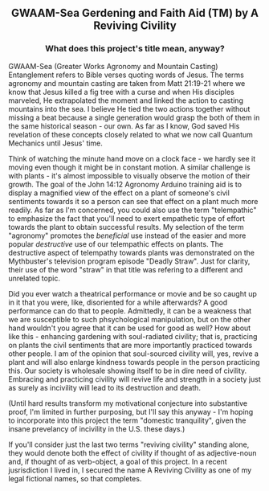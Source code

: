 ##  <p align="center">GWAAM-Sea Gerdening and Faith Aid (TM) by A Reviving Civility
###  <p align="center">What does this project's title mean, anyway?

GWAAM-Sea (Greater Works Agronomy and Mountain Casting) Entanglement refers to Bible verses quoting words of Jesus.  The terms agronomy and mountain casting are taken from Matt 21:19-21 where we know that Jesus killed a fig tree with a curse and when His disciples marveled, He extrapolated the moment and linked the action to casting mountains into the sea.  I believe He tied the two actions together without missing a beat because a single generation would grasp the both of them in the same historical season - our own.  As far as I know, God saved His revelation of these concepts closely related to what we now call Quantum Mechanics until Jesus' time.  

Think of watching the minute hand move on a clock face - we hardly see it moving even though it might be in constant motion.  A similar challenge is with plants - it's almost impossible to visually observe the motion of their growth.  The goal of the John 14:12 Agronomy Arduino training aid is to display a magnified view of the effect on a plant of someone's civil sentiments towards it so a person can see that effect on a plant much more readily.  As far as I'm concerned, you could also use the term "telempathic" to emphasize the fact that you'll need to exert empathetic type of effort towards the plant to obtain successful results.  My selection of the term "agronomy" promotes the *beneficial* use instead of the easier and more popular *destructive* use of our telempathic effects on plants.  The destructive aspect of telempathy towards plants was demonstrated on the Mythbuster's television program episode "Deadly Straw".  Just for clarity, their use of the word "straw" in that title was refering to a different and unrelated topic.

Did you ever watch a theatrical performance or movie and be so caught up in it that you were, like, disoriented for a while afterwards?  A good performance can do that to people.  Admittedly, it can be a weakness that we are susceptible to such phsychological manipulation, but on the other hand wouldn't you agree that it can be used for good as well?  How about like this - enhancing gardening with soul-radiated civility; that is, practicing on plants the civil sentiments that are more importantly practiced towards other people.  I am of the opinion that soul-sourced civility will, yes, revive a plant and will also enlarge kindness towards people in the person practicing this.  Our society is wholesale showing itself to be in dire need of civility.  Embracing and practicing civility will revive life and strength in a society just as surely as incivility will lead to its destruction and death.

(Until hard results transform my motivational conjecture into substantive proof, I'm limited in further purposing, but I'll say this anyway - I'm hoping to incorporate into this project the term "domestic tranquility", given the insane prevelancy of incivility in the U.S. these days.)

If you'll consider just the last two terms "reviving civility" standing alone, they would denote both the effect of civility if thought of as adjective-noun and, if thought of as verb-object, a goal of this project.  In a recent jusrisdiction I lived in, I secured the name A Reviving Civility as one of my legal fictional names, so that completes.

